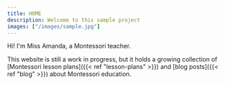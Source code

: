 ```yaml
---
title: HOME
description: Welcome to this sample project
images: ["/images/sample.jpg"]
---
```


Hi! I'm Miss Amanda, a Montessori teacher.

This website is still a work in progress, but it holds a growing collection of [Montessori lesson plans]({{< ref "lesson-plans" >}}) and [blog posts]({{< ref "blog" >}}) about Montessori education.

